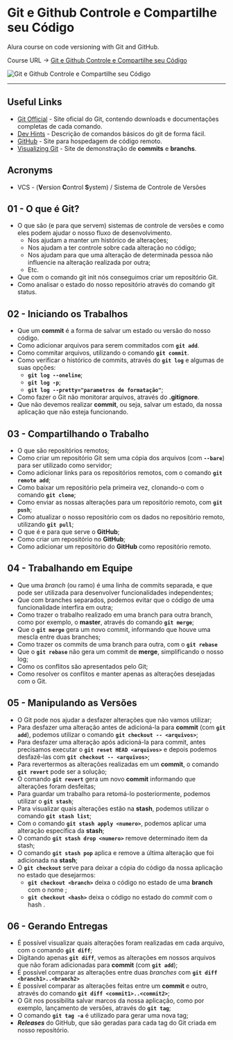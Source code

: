 # Git e Github Controle e Compartilhe seu Código
Alura course on code versioning with Git and GitHub.

Course URL -> [Git e Github Controle e Compartilhe seu Código](https://www.alura.com.br/curso-online-git-github-controle-de-versao)

![Git e Github Controle e Compartilhe seu Código](https://www.alura.com.br/assets/api/share/curso-git-github-controle-de-versao.png)
***
## Useful Links
* [Git Official](https://git-scm.com/) - Site oficial do Git, contendo downloads e documentações completas de cada comando.
* [Dev Hints](https://devhints.io/#git) - Descrição de comandos básicos do git de forma fácil.
* [GitHub](https://github.com/) - Site para hospedagem de código remoto.
* [Visualizing Git](https://git-school.github.io/visualizing-git/) - Site de demonstração de **commits** e **branchs**.

## Acronyms
* VCS - (**V**ersion **C**ontrol **S**ystem) / Sistema de Controle de Versões

## 01 - O que é Git?
* O que são (e para que servem) sistemas de controle de versões e como eles podem ajudar o nosso fluxo de desenvolvimento.
    * Nos ajudam a manter um histórico de alterações;
    * Nos ajudam a ter controle sobre cada alteração no código;
    * Nos ajudam para que uma alteração de determinada pessoa não influencie na alteração realizada por outra;
    * Etc.
* Que com o comando git init nós conseguimos criar um repositório Git.
* Como analisar o estado do nosso repositório através do comando git status.

## 02 - Iniciando os Trabalhos
* Que um **commit** é a forma de salvar um estado ou versão do nosso código.
* Como adicionar arquivos para serem commitados com **`git add`**.
* Como commitar arquivos, utilizando o comando **`git commit`**.
* Como verificar o histórico de commits, através do **`git log`** e algumas de suas opções:
    * **`git log --oneline`**;
    * **`git log -p`**;
    * **`git log --pretty="parametros de formatação"`**;
* Como fazer o Git não monitorar arquivos, através do **.gitignore**.
* Que não devemos realizar **commit**, ou seja, salvar um estado, da nossa aplicação que não esteja funcionando.

## 03 - Compartilhando o Trabalho
* O que são repositórios remotos;
* Como criar um repositório Git sem uma cópia dos arquivos (com **`--bare`**) para ser utilizado como servidor;
* Como adicionar links para os repositórios remotos, com o comando **`git remote add`**;
* Como baixar um repositório pela primeira vez, clonando-o com o comando **`git clone`**;
* Como enviar as nossas alterações para um repositório remoto, com **`git push`**;
* Como atualizar o nosso repositório com os dados no repositório remoto, utilizando **`git pull`**;
* O que é e para que serve o **GitHub**;
* Como criar um repositório no **GitHub**;
* Como adicionar um repositório do **GitHub** como repositório remoto.

## 04 - Trabalhando em Equipe
* Que uma *branch* (ou ramo) é uma linha de commits separada, e que pode ser utilizada para desenvolver funcionalidades independentes;
* Que com branches separados, podemos evitar que o código de uma funcionalidade interfira em outra;
* Como trazer o trabalho realizado em uma branch para outra branch, como por exemplo, o **master**, através do comando **`git merge`**;
* Que o **`git merge`** gera um novo commit, informando que houve uma mescla entre duas branches;
* Como trazer os commits de uma branch para outra, com o **`git rebase`**
* Que o **`git rebase`** não gera um commit de **merge**, simplificando o nosso log;
* Como os conflitos são apresentados pelo Git;
* Como resolver os conflitos e manter apenas as alterações desejadas com o Git.

## 05 - Manipulando as Versões
* O Git pode nos ajudar a desfazer alterações que não vamos utilizar;
* Para desfazer uma alteração antes de adicioná-la para **commit** (com **`git add`**), podemos utilizar o comando **`git checkout -- <arquivos>`**;
* Para desfazer uma alteração após adicioná-la para commit, antes precisamos executar o **`git reset HEAD <arquivos>`** e depois podemos desfazê-las com **`git checkout -- <arquivos>`**;
* Para revertermos as alterações realizadas em um **commit**, o comando **`git revert`** pode ser a solução;
* O comando **`git revert`** gera um novo **commit** informando que alterações foram desfeitas;
* Para guardar um trabalho para retomá-lo posteriormente, podemos utilizar o **`git stash`**;
* Para visualizar quais alterações estão na **stash**, podemos utilizar o comando **`git stash list`**;
* Com o comando **`git stash apply <numero>`**, podemos aplicar uma alteração específica da **stash**;
* O comando **`git stash drop <numero>`** remove determinado item da stash;
* O comando **`git stash pop`** aplica e remove a última alteração que foi adicionada na **stash**;
* O **`git checkout`** serve para deixar a cópia do código da nossa aplicação no estado que desejarmos:
    * **`git checkout <branch>`** deixa o código no estado de uma **branch** com o nome **<branch>**;
    * **`git checkout <hash>`** deixa o código no estado do *commit* com o hash <hash>.

## 06 - Gerando Entregas
* É possível visualizar quais alterações foram realizadas em cada arquivo, com o comando **`git diff`**;
* Digitando apenas **`git diff`**, vemos as alterações em nossos arquivos que não foram adicionadas para **commit** (com **`git add`**);
* É possível comparar as alterações entre duas *branches* com **`git diff <branch1>..<branch2>`**
* É possível comparar as alterações feitas entre um **commit** e outro, através do comando **`git diff <commit1>..<commit2>`**;
* O Git nos possibilita salvar marcos da nossa aplicação, como por exemplo, lançamento de versões, através do **`git tag`**;
* O comando **`git tag -a`** é utilizado para gerar uma nova tag;
* ***Releases*** do GitHub, que são geradas para cada tag do Git criada em nosso repositório.